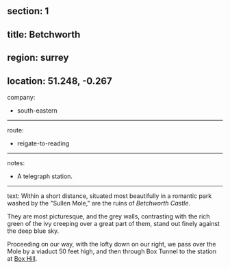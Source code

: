 section: 1
----
title: Betchworth
----
region: surrey
----
location: 51.248, -0.267
----
company:
- south-eastern
----
route:
- reigate-to-reading
----
notes:
- A telegraph station.
----
text: Within a short distance, situated most beautifully in a romantic park washed by the "Sullen Mole," are the ruins of *Betchworth Castle*.

They are most picturesque, and the grey walls, contrasting with the rich green of the ivy creeping over a great part of them, stand out finely against the deep blue sky.

Proceeding on our way, with the lofty down on our right, we pass over the Mole by a viaduct 50 feet high, and then through Box Tunnel to the station at [Box Hill](/stations/box-hill).
